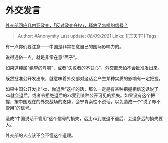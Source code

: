 # 外交发言
[外交部回应几内亚政变，「反对政变夺权」，释放了怎样的信号？](https://www.zhihu.com/question/485088308/answer/2108737628)

> Author: #Anonymity 
Last update: *08/09/2021* 
Links: [[王天下]] 
Tags:  

有一点你们要注意——中国是非常在意自己的国际影响力的。

说得通俗一点，就是非常在意“面子”。

如果这纯属“绝望的呼喊”，或者“失败者的不甘心”，外交部恐怕不会批准发出来。

既然批准公开发出来，就意味着外交部对这话会产生某种实质的影响有一定把握。

如果中国公开发出“xx，你退后”这样的话，那么一定是有某种把握相信这话说了xx就会退后，或者令拒绝退后的xx受到某种公开可见的损失。如果没有这个把握，按中国现在的外交战场的态势，会宁肯索性不说话，以免造成一个“说了却不管用”的信号。

造成“中国说话不管用”这个信号的损失，远比xx到底退不退后、会退多远的损失要大。

外交部的人应该不会不懂这个道理。

  
